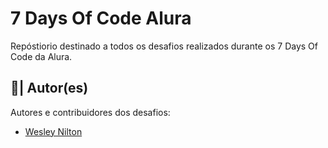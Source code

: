 # 7 Days Of Code Alura
Repóstiorio destinado a todos os desafios realizados durante os 7 Days Of Code da Alura.

## 👥| Autor(es)
Autores e contribuidores dos desafios:

- [Wesley Nilton](https://github.com/Wesley-Nilton)